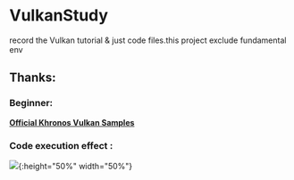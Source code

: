 # VulkanStudy
record the Vulkan tutorial & just code files.this project exclude fundamental env

## Thanks:
### Beginner:
[**Official Khronos Vulkan Samples**](https://docs.vulkan.org/tutorial/latest/00_Introduction.html)
### Code execution effect :
![](src/VulkanTest/Eeffects/TheEffect.gif){:height="50%" width="50%"}